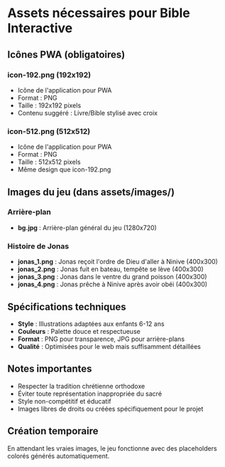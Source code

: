 # Assets nécessaires pour Bible Interactive

## Icônes PWA (obligatoires)

### icon-192.png (192x192)
- Icône de l'application pour PWA
- Format : PNG
- Taille : 192x192 pixels
- Contenu suggéré : Livre/Bible stylisé avec croix

### icon-512.png (512x512)
- Icône de l'application pour PWA
- Format : PNG  
- Taille : 512x512 pixels
- Même design que icon-192.png

## Images du jeu (dans assets/images/)

### Arrière-plan
- **bg.jpg** : Arrière-plan général du jeu (1280x720)

### Histoire de Jonas
- **jonas_1.png** : Jonas reçoit l'ordre de Dieu d'aller à Ninive (400x300)
- **jonas_2.png** : Jonas fuit en bateau, tempête se lève (400x300)  
- **jonas_3.png** : Jonas dans le ventre du grand poisson (400x300)
- **jonas_4.png** : Jonas prêche à Ninive après avoir obéi (400x300)

## Spécifications techniques

- **Style** : Illustrations adaptées aux enfants 6-12 ans
- **Couleurs** : Palette douce et respectueuse
- **Format** : PNG pour transparence, JPG pour arrière-plans
- **Qualité** : Optimisées pour le web mais suffisamment détaillées

## Notes importantes

- Respecter la tradition chrétienne orthodoxe
- Éviter toute représentation inappropriée du sacré
- Style non-compétitif et éducatif
- Images libres de droits ou créées spécifiquement pour le projet

## Création temporaire

En attendant les vraies images, le jeu fonctionne avec des placeholders colorés générés automatiquement.
